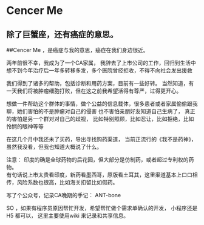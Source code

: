# Cencer Me
## 除了巨蟹座，还有癌症的意思。
##Cencer  Me ，是癌症与我的意思，癌症在我们身边很近。	


两年前很不幸，我成为了一个CA家属，
我辞去了上市公司的工作，回归到生活中
想不到今年治疗后一年多转移多发，多个医院曾经拒收，不得不向社会发出援救

我们得到了诸多的帮助，包括诊断和用药方案，目前有一些好转。
当然知道，有一天我们将被肿瘤细胞打败，但在这之前我希望活得有尊严，过得更开心。

想做一件帮助这个群体的事情，做个公益的信息载体，很多患者或者家属偷偷跟我聊，她们害怕的不是肿瘤对自己的侵害
也不害怕亲朋好友知道自己生病了， 真正的害怕是另一个群对对自己的歧视， 比如特别照顾，比如忍让，比如拒绝，比如怜悯的眼神等等

在这几个月中我还未了买药，导出寻找购药渠道， 当前正流行的《我不是药神》，虽然我没看，但我也知道大概说了什么。

注意： 
印度的确是全球药物的后花园，但大部分是仿制药，或者超过专利权的药物。  
有句话说上市太贵看印度，新药看墨西哥，原版看土耳其，这里渠道基本上口口相传，风险系数也很高，比如海关扣留比如假药。

写了个公众号，记录CA晚期的手记： ANT-bone 

SO ，如果有程序员原因帮忙开发，希望帮忙做个需求单确认的开发，
小程序还是H5 都可以， 这里主要使用wiki 来记录和共享信息。
